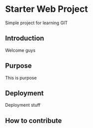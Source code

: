 # Starter Web Project

Simple project for learning GIT

## Introduction

Welcome guys

## Purpose

This is purpose

## Deployment

Deployment stuff

## How to contribute